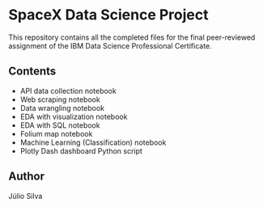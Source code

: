 # SpaceX Data Science Project

This repository contains all the completed files for the final peer-reviewed assignment of the IBM Data Science Professional Certificate.

## Contents
- API data collection notebook
- Web scraping notebook
- Data wrangling notebook
- EDA with visualization notebook
- EDA with SQL notebook
- Folium map notebook
- Machine Learning (Classification) notebook
- Plotly Dash dashboard Python script

## Author
Júlio Silva
